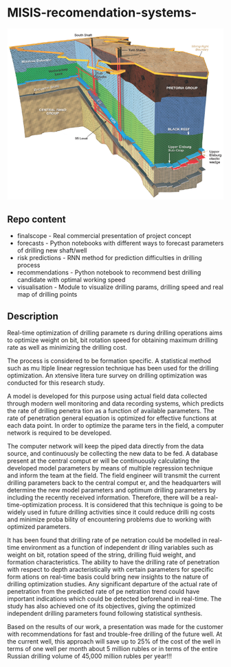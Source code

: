 # MISIS-recomendation-systems-

![изображение](https://github.com/KseniiaKolesnichenko/MISIS-recomendation-systems-/blob/main/earth.png)

## Repo content
- finalscope - Real commercial presentation of project concept
- forecasts - Python notebooks with different ways to forecast parameters of drilling new shaft/well
- risk predictions - RNN method for prediction difficulties in drilling process
- recommendations - Python notebook to recommend best drilling candidate with optimal working speed
- visualisation - Module to visualize drilling params, drilling speed and real map of drilling points


## Description

Real-time optimization of drilling paramete rs during drilling operations aims to optimize weight on bit, bit rotation speed for obtaining maximum drilling rate as well
as minimizing the drilling cost.

The process is considered to be formation specific. A statistical method such as mu ltiple linear regression technique has been used for the drilling optimization. An xtensive litera ture survey on drilling optimization was conducted for this research study.

A model is developed for this purpose using actual field data collected through modern well monitoring and data recording systems, which predicts the rate of drilling penetra tion as a function of available parameters. The rate of penetration general equation is optimized for effective functions at each data point. In order to optimize the parame ters in the field, a computer network is required to be developed.

The computer network will keep the piped data directly from the data source, and continuously be collecting the new data to be fed. A database present at the central comput er will be continuously calculating the developed model parameters by means of multiple regression technique and inform the team at the field. The field engineer will transmit the current drilling parameters back to the central comput er, and the headquarters will determine the new model parameters and optimum drilling parameters by including the recently received information. Therefore, there will be a real-time-optimization process. It is considered that this technique is going to be widely used in future drilling activities since it could reduce drilli ng costs and minimize proba bility of encountering problems due to working with optimized parameters.

It has been found that drilling rate of pe netration could be modelled in real-time environment as a function of independent dr illing variables such as weight on bit,
rotation speed of the string, drilling fluid weight, and formation characteristics. The ability to have the drilling rate of penetration with respect to depth aracteristically with certain parameters for specific form ations on real-time basis could bring new insights to the nature of drilling optimization studies. Any significant departure of the actual rate of penetration from the predicted rate of pe netration trend could have important indications which could be detected beforehand in real-time. The study has also achieved one of its objectives, giving the optimized independent drilling parameters found following statistical synthesis.

Based on the results of our work, a presentation was made for the customer with recommendations for fast and trouble-free drilling of the future well. At the current well, this approach will save up to 25% of the cost of the well in terms of one well per month about 5 million rubles or in terms of the entire Russian drilling volume of 45,000 million rubles per year!!!
